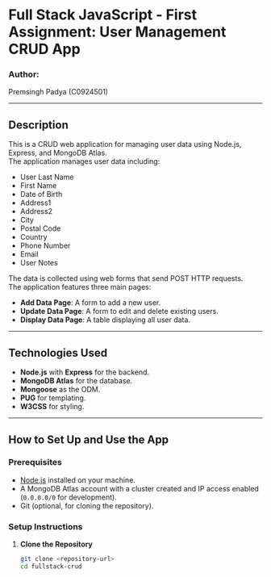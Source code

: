 # Full Stack JavaScript - First Assignment: User Management CRUD App

### Author:
Premsingh Padya (C0924501)

---

## Description

This is a CRUD web application for managing user data using Node.js, Express, and MongoDB Atlas.  
The application manages user data including:
- User Last Name
- First Name
- Date of Birth
- Address1
- Address2
- City
- Postal Code
- Country
- Phone Number
- Email
- User Notes

The data is collected using web forms that send POST HTTP requests.  
The application features three main pages:
- **Add Data Page**: A form to add a new user.
- **Update Data Page**: A form to edit and delete existing users.
- **Display Data Page**: A table displaying all user data.

---

## Technologies Used

- **Node.js** with **Express** for the backend.
- **MongoDB Atlas** for the database.
- **Mongoose** as the ODM.
- **PUG** for templating.
- **W3CSS** for styling.

---

## How to Set Up and Use the App

### Prerequisites

- [Node.js](https://nodejs.org/) installed on your machine.
- A MongoDB Atlas account with a cluster created and IP access enabled (`0.0.0.0/0` for development).
- Git (optional, for cloning the repository).

### Setup Instructions

1. **Clone the Repository**
   ```bash
   git clone <repository-url>
   cd fullstack-crud
